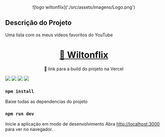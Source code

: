 <p align="center">
![logo wiltonflix]('./src/assets/imagens/Logo.png')
</p>

## Descrição do Projeto

<p>Uma lista com os meus vídeos favoritos do YouTube</p>

<h1 align="center">
    <a href="https://wiltonflix.vercel.app//">🔗 Wiltonflix</a>
</h1>
<p align="center">🚀 link para a build do projeto na Vercel</p>

<div display="inline">
<img src="https://img.shields.io/badge/license-MIT-brightgreen"/>
<img src="https://img.shields.io/badge/npm-v6.14.8-brightgreen"/>
<img src="https://img.shields.io/badge/react-v16.3.1-brightgreen"/>
<img src="https://img.shields.io/badge/styled_components-v5.1.1-brightgreen"/>
</div>

### `npm install`
Baixe todas as dependencias do projeto

### `npm run dev`
Inicie a aplicação em modo de desenvolvimento
Abra [http://localhost:3000](http://localhost:3000) para ver no navegador.
